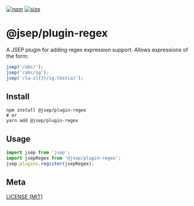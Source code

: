 [npm]: https://img.shields.io/npm/v/@jsep/plugin-regex
[npm-url]: https://www.npmjs.com/package/@jsep/plugin-regex
[size]: https://packagephobia.now.sh/badge?p=@jsep/plugin-regex
[size-url]: https://packagephobia.now.sh/result?p=@jsep/plugin-regex

[![npm][npm]][npm-url]
[![size][size]][size-url]

# @jsep/plugin-regex

A JSEP plugin for adding regex expression support. Allows expressions of the form:

```javascript
jsep('/abc/');
jsep('/abc/ig');
jsep('/[a-z]{3}/ig.test(a)');
```

## Install

```console
npm install @jsep/plugin-regex
# or
yarn add @jsep/plugin-regex
```

## Usage
```javascript
import jsep from 'jsep';
import jsepRegex from '@jsep/plugin-regex';
jsep.plugins.register(jsepRegex);
```

## Meta

[LICENSE (MIT)](/LICENSE)
